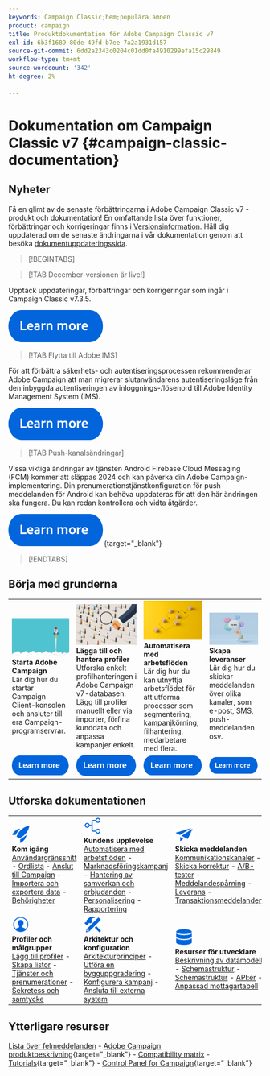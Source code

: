 ```yaml
---
keywords: Campaign Classic;hem;populära ämnen
product: campaign
title: Produktdokumentation för Adobe Campaign Classic v7
exl-id: 6b3f1689-80de-49fd-b7ee-7a2a1931d157
source-git-commit: 6dd2a2343c0204c01dd0fa4910299efa15c29849
workflow-type: tm+mt
source-wordcount: '342'
ht-degree: 2%

---
```


# Dokumentation om Campaign Classic v7 {#campaign-classic-documentation}

<!--![](platform/using/assets/do-not-localize/banner_acc_doc.jpg) -->

## Nyheter

Få en glimt av de senaste förbättringarna i Adobe Campaign Classic v7 - produkt och dokumentation! En omfattande lista över funktioner, förbättringar och korrigeringar finns i [Versionsinformation](rn/using/latest-release.md).  Håll dig uppdaterad om de senaste ändringarna i vår dokumentation genom att besöka [dokumentuppdateringssida](rn/using/documentation-updates.md).

>[!BEGINTABS]


>[!TAB December-versionen är live!]

Upptäck uppdateringar, förbättringar och korrigeringar som ingår i Campaign Classic v7.3.5.

[![image](assets/do-not-localize/learn-more-button.svg)](rn/using/latest-release.md)

>[!TAB Flytta till Adobe IMS]

För att förbättra säkerhets- och autentiseringsprocessen rekommenderar Adobe Campaign att man migrerar slutanvändarens autentiseringsläge från den inbyggda autentiseringen av inloggnings-/lösenord till Adobe Identity Management System (IMS).

[![image](assets/do-not-localize/learn-more-button.svg)](technotes/using/migrate-users-to-ims.md)


>[!TAB Push-kanalsändringar]

Vissa viktiga ändringar av tjänsten Android Firebase Cloud Messaging (FCM) kommer att släppas 2024 och kan påverka din Adobe Campaign-implementering. Din prenumerationstjänstkonfiguration för push-meddelanden för Android kan behöva uppdateras för att den här ändringen ska fungera. Du kan redan kontrollera och vidta åtgärder.

[![image](assets/do-not-localize/learn-more-button.svg)](https://experienceleague.adobe.com/docs/campaign/technotes-ac/tn-new/push-technote.html){target="_blank"}


>[!ENDTABS]

## Börja med grunderna

<table style="table-layout:fixed">
  <tr style="border: 0;">
    <td>
    <a href="platform/using/launching-adobe-campaign.md"><img src="assets/do-not-localize/start-launch.png"></a></a>
    <div><strong>Starta Adobe Campaign</strong><br/>Lär dig hur du startar Campaign Client-konsolen och ansluter till era Campaign-programservrar.</div>
    </td>
    <td>
    <a href="platform/using/about-profiles.md"><img src="assets/do-not-localize/start-profiles.png"></a>
    <div><strong>Lägga till och hantera profiler</strong><br/>Utforska enkelt profilhanteringen i Adobe Campaign v7-databasen. Lägg till profiler manuellt eller via importer, förfina kunddata och anpassa kampanjer enkelt.</div>
    </td>
    <td>
    <a href="workflow/using/about-workflows.md"><img src="assets/do-not-localize/start-workflows.jpeg"></a>
    <div><strong>Automatisera med arbetsflöden</strong><br/>Lär dig hur du kan utnyttja arbetsflödet för att utforma processer som segmentering, kampanjkörning, filhantering, medarbetare med flera.
    </div></td>
    <td>
    <a href="delivery/using/steps-about-delivery-creation-steps.md"><img src="assets/do-not-localize/start-deliveries.jpeg"></a>
    <div><strong>Skapa leveranser</strong><br/>Lär dig hur du skickar meddelanden över olika kanaler, som e-post, SMS, push-meddelanden osv.</div>
    </td>
  </tr>
  <tr style="border: 0;">
    <td align="center"><a href="platform/using/launching-adobe-campaign.md"><img src="assets/do-not-localize/learn-more-button.svg"></a></td>
    <td align="center"><a href="platform/using/about-profiles.md"><img src="assets/do-not-localize/learn-more-button.svg"></a></td>
    <td align="center"><a href="workflow/using/about-workflows.md"><img src="assets/do-not-localize/learn-more-button.svg"></a></td>
    <td align="center"><a href="delivery/using/steps-about-delivery-creation-steps.md"><img src="assets/do-not-localize/learn-more-button.svg"></a></td>
    </tr>
</table>

## Utforska dokumentationen

<table style="table-layout:auto">
  <tr style="border: 0;">
    <td>
      <img src="assets/do-not-localize/icon-start.svg" width="35px">
    <br/>
      <strong>Kom igång</strong><br/><a href="platform/using/adobe-campaign-workspace.md">Användargränssnitt</a> - <a href="platform/using/ac-glossary.md">Ordlista</a> - <a href="platform/using/launching-adobe-campaign.md">Anslut till Campaign</a> - <a href="platform/using/get-started-data-import-export.md">Importera och exportera data</a> - <a href="platform/using/access-management.md">Behörigheter</a>
    </td>
    <td>
      <img src="assets/do-not-localize/icon-experience.svg" width="35px">
    <br/>
      <strong>Kundens upplevelse</strong><br/><a href="workflow/using/about-workflows.md">Automatisera med arbetsflöden</a> - <a href="campaign/using/setting-up-marketing-campaigns.md">Marknadsföringskampanj</a> - <a href="interaction/using/interaction-and-offer-management.md">Hantering av samverkan och erbjudanden</a> - <a href="delivery/using/about-personalization.md">Personalisering</a> - <a href="reporting/using/about-adobe-campaign-reporting-tools.md">Rapportering</a>
    </td>
    <td>
      <img src="assets/do-not-localize/icon-send.svg" width="35px">
    <br/>
      <strong>Skicka meddelanden</strong><br/><a href="delivery/using/communication-channels.md">Kommunikationskanaler</a> - <a href="delivery/using/steps-about-delivery-creation-steps.md#sending-a-proof">Skicka korrektur</a> - <a href="delivery/using/get-started-a-b-testing.md">A/B-tester</a> - <a href="delivery/using/about-message-tracking.md">Meddelandespårning</a> - <a href="delivery/using/about-deliverability.md">Leverans</a> - <a href="message-center/using/about-transactional-messaging.md">Transaktionsmeddelanden</a>
    </td>
  </tr>
  <tr style="border: 0;">
    <td>
      <img src="assets/do-not-localize/icon_profile-audience.svg" width="35px">
      <br/>
      <strong>Profiler och målgrupper</strong><br/><a href="platform/using/adding-profiles.md">Lägg till profiler</a> - <a href="platform/using/creating-and-managing-lists.md">Skapa listor</a> - <a href="delivery/using/about-services-and-subscriptions.md">Tjänster och prenumerationer</a> - <a href="platform/using/privacy-management.md">Sekretess och samtycke</a>
    </td>
    <td>
      <img src="assets/do-not-localize/icon-configure.svg" width="35px">
      <br/>
      <strong>Arkitektur och konfiguration</strong><br/><a href="production/using/general-architecture.md">Arkitekturprinciper</a> - <a href="production/using/build-upgrade.md">Utföra en bygguppgradering</a> - <a href="production/using/configuration.md">Konfigurera kampanj</a> - <a href="installation/using/external-accounts.md">Ansluta till externa system</a>
    </td>
    <td>
      <img src="assets/do-not-localize/icon-dev.svg" width="35px">
      <br/>
      <strong>Resurser för utvecklare</strong><br/><a href="configuration/using/about-data-model.md">Beskrivning av datamodell</a> - <a href="configuration/using/about-schema-reference.md">Schemastruktur</a> - <a href="configuration/using/editing-forms.md">Schemastruktur</a> - <a href="configuration/using/about-web-services.md">API:er</a> - <a href="configuration/using/about-custom-recipient-table.md">Anpassad mottagartabell</a>
    </td>
  </tr>
</table>

## Ytterligare resurser

[Lista över felmeddelanden](https://experienceleague.adobe.com/developer/campaign-errors/error_codes.html?lang=sv) - [Adobe Campaign produktbeskrivning](https://helpx.adobe.com/legal/product-descriptions/adobe-campaign-managed-cloud-services.html){target="_blank"} - [Compatibility matrix](rn/using/compatibility-matrix.md) - [Tutorials](https://experienceleague.adobe.com/docs/campaign-classic-learn/tutorials/overview.html?lang=sv){target="_blank"} - [Control Panel for Campaign](https://experienceleague.adobe.com/docs/control-panel/using/discover-control-panel/key-features.html){target="_blank"}
